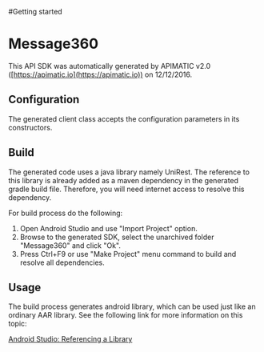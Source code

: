 #Getting started

# Message360

This API SDK was automatically generated by APIMATIC v2.0 ([https://apimatic.io](https://apimatic.io)) on 12/12/2016.

## Configuration

The generated client class accepts the configuration parameters in its constructors.

## Build

The generated code uses a java library namely UniRest. The reference to this
library is already added as a maven dependency in the generated gradle build
file. Therefore, you will need internet access to resolve this dependency.

For build process do the following:

1. Open Android Studio and use "Import Project" option. 
2. Browse to the generated SDK, select the unarchived folder "Message360" and click "Ok".
3. Press Ctrl+F9 or use "Make Project" menu command to build and resolve all dependencies.


## Usage

The build process generates android library, which can be used just like an
ordinary AAR library. See the following link for more information on this
topic: 

[Android Studio: Referencing a Library](http://tools.android.com/tech-docs/new-build-system/user-guide#TOC-Referencing-a-Library)


